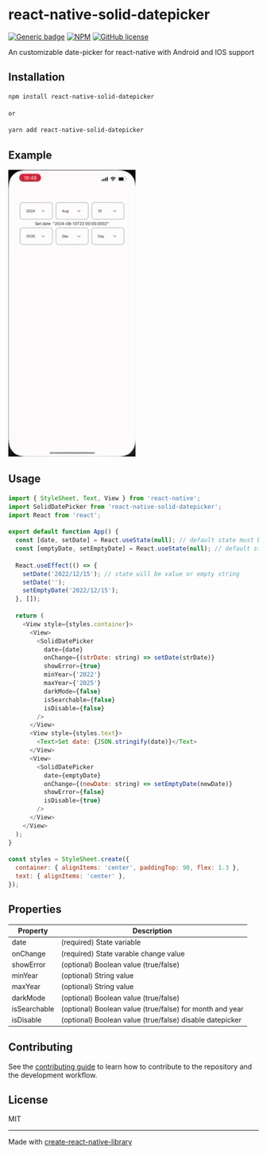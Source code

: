 # react-native-solid-datepicker

[![Generic badge](https://img.shields.io/badge/StableVersion-^1.2.7-green.svg)](https://shields.io/)
[![NPM](https://img.shields.io/npm/dm/react-native-solid-datepicker.svg)](https://www.npmjs.com/package/react-native-solid-datepicker)
[![GitHub license](https://badgen.net/github/license/micromatch/micromatch)](https://github.com/nanorocks/react-native-solid-datepicker/blob/main/LICENSE)

An customizable date-picker for react-native with Android and IOS support

## Installation

```sh
npm install react-native-solid-datepicker

or

yarn add react-native-solid-datepicker
```

## Example

![](https://github.com/nanorocks/react-native-solid-datepicker/blob/main/example_iphone.gif)

## Usage

```js
import { StyleSheet, Text, View } from 'react-native';
import SolidDatePicker from 'react-native-solid-datepicker';
import React from 'react';

export default function App() {
  const [date, setDate] = React.useState(null); // default state must be null
  const [emptyDate, setEmptyDate] = React.useState(null); // default state must be null

  React.useEffect(() => {
    setDate('2022/12/15'); // state will be value or empty string
    setDate('');
    setEmptyDate('2022/12/15');
  }, []);

  return (
    <View style={styles.container}>
      <View>
        <SolidDatePicker
          date={date}
          onChange={(strDate: string) => setDate(strDate)}
          showError={true}
          minYear={'2022'}
          maxYear={'2025'}
          darkMode={false}
          isSearchable={false}
          isDisable={false}
        />
      </View>
      <View style={styles.text}>
        <Text>Set date: {JSON.stringify(date)}</Text>
      </View>
      <View>
        <SolidDatePicker
          date={emptyDate}
          onChange={(newDate: string) => setEmptyDate(newDate)}
          showError={false}
          isDisable={true}
        />
      </View>
    </View>
  );
}

const styles = StyleSheet.create({
  container: { alignItems: 'center', paddingTop: 90, flex: 1.3 },
  text: { alignItems: 'center' },
});
```

## Properties

| Property     | Description                                              |
| ------------ | -------------------------------------------------------- |
| date         | (required) State variable                                |
| onChange     | (required) State varable change value                    |
| showError    | (optional) Boolean value (true/false)                    |
| minYear      | (optional) String value                                  |
| maxYear      | (optional) String value                                  |
| darkMode     | (optional) Boolean value (true/false)                    |
| isSearchable | (optional) Boolean value (true/false) for month and year |
| isDisable    | (optional) Boolean value (true/false) disable datepicker |

## Contributing

See the [contributing guide](CONTRIBUTING.md) to learn how to contribute to the repository and the development workflow.

## License

MIT

---

Made with [create-react-native-library](https://github.com/callstack/react-native-builder-bob)

